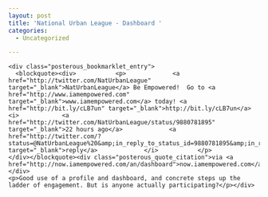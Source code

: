 ```yaml
---
layout: post
title: 'National Urban League - Dashboard '
categories:
  - Uncategorized

---
```



    <div class="posterous_bookmarklet_entry">
      <blockquote><div>           <p>             <a href="http://twitter.com/NatUrbanLeague" target="_blank">NatUrbanLeague</a> Be Empowered!  Go to <a href="http://www.iamempowered.com" target="_blank">www.iamempowered.com</a> today! <a href="http://bit.ly/cLB7un" target="_blank">http://bit.ly/cLB7un</a>             <i>            <a href="http://twitter.com/NatUrbanLeague/status/9880781895" target="_blank">22 hours ago</a>             <a href="http://twitter.com/?status=@NatUrbanLeague%20&amp;in_reply_to_status_id=9880781895&amp;in_reply_to=NatUrbanLeague" target="_blank">reply</a>             </i>           </p>         </div></blockquote><div class="posterous_quote_citation">via <a href="http://now.iamempowered.com/an/dashboard">now.iamempowered.com</a></div>
    <p>Good use of a profile and dashboard, and concrete steps up the ladder of engagement. But is anyone actually participating?</p></div>
  
